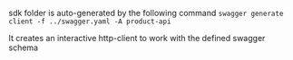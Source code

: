 sdk folder is auto-generated by the following command `swagger generate client -f ../swagger.yaml -A product-api`

It creates an interactive http-client to work with the defined swagger schema